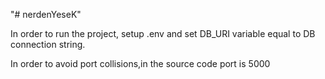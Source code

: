 "# nerdenYeseK" 


In order to run the project, setup .env and set DB_URI variable equal to DB connection string.

In order to avoid port collisions,in the source code port is 5000